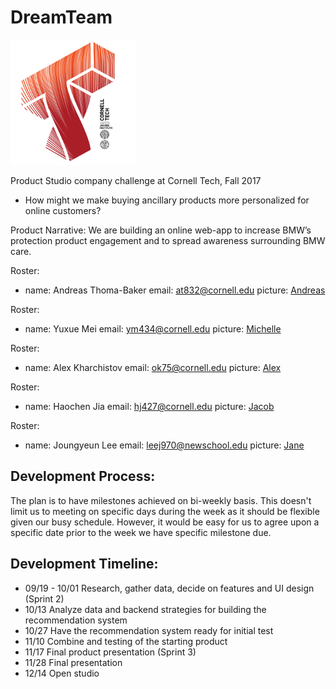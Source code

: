 # DreamTeam
![Cornell Tech](Project/images/CT_logo1.png)

Product Studio company challenge at Cornell Tech, Fall 2017
* How might we make buying ancillary products more personalized for online customers?

Product Narrative:
We are building an online web-app to increase BMW’s protection product engagement and to spread awareness surrounding BMW care.

Roster:
- name: Andreas Thoma-Baker
  email: at832@cornell.edu
  picture: [Andreas](Project/images/andreas.png)

Roster:
- name: Yuxue Mei
  email: ym434@cornell.edu
  picture: [Michelle](Project/images/michelle.png)

Roster:
- name: Alex Kharchistov
  email: ok75@cornell.edu
  picture: [Alex](Project/images/alex.png)

Roster:
- name: Haochen Jia 
  email: hj427@cornell.edu
  picture: [Jacob](Project/images/jacob.png)

Roster: 
- name: Joungyeun Lee 
  email: leej970@newschool.edu
  picture: [Jane](Project/images/jane.png)
  

  
## Development Process: 
The plan is to have milestones achieved on bi-weekly basis. This doesn't limit us to meeting on specific days during the week as it should be flexible given our busy schedule. However, it would be easy for us to agree upon a specific date prior to the week we have specific milestone due.

## Development Timeline:
* 09/19 - 10/01
  Research, gather data, decide on features and UI design
  (Sprint 2)
* 10/13
  Analyze data and backend strategies for building the recommendation system
* 10/27
  Have the recommendation system ready for initial test
* 11/10
  Combine and testing of the starting product
* 11/17
  Final product presentation
  (Sprint 3)
* 11/28
  Final presentation
* 12/14
  Open studio
